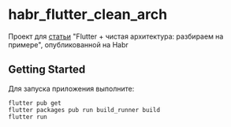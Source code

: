 # habr_flutter_clean_arch

Проект для [статьи](https://habr.com/ru/post/522640/) "Flutter + чистая архитектура: разбираем на примере", опубликованной на Habr

## Getting Started

Для запуска приложения выполните:

    flutter pub get
    flutter packages pub run build_runner build
    flutter run
